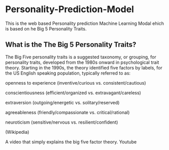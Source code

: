 # Personality-Prediction-Model
This is the web based Personality prediction Machine Learning Modal ehich is based on he Big 5 Personality Traits.
## What is the The Big 5 Personality Traits?
The Big Five personality traits is a suggested taxonomy, or grouping, for personality traits, developed from the 1980s onward in psychological trait theory. Starting in the 1990s, the theory identified five factors by labels, for the US English speaking population, typically referred to as:

openness to experience (inventive/curious vs. consistent/cautious)

conscientiousness (efficient/organized vs. extravagant/careless)

extraversion (outgoing/energetic vs. solitary/reserved)

agreeableness (friendly/compassionate vs. critical/rational)

neuroticism (sensitive/nervous vs. resilient/confident)

(Wikipedia)

A video that simply explains the big five factor theory. Youtube
